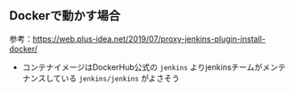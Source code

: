 ## Dockerで動かす場合
参考：https://web.plus-idea.net/2019/07/proxy-jenkins-plugin-install-docker/
- コンテナイメージはDockerHub公式の `jenkins` よりjenkinsチームがメンテナンスしている `jenkins/jenkins` がよさそう
